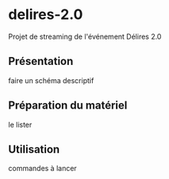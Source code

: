 # delires-2.0

Projet de streaming de l'événement Délires 2.0

## Présentation

faire un schéma descriptif

## Préparation du matériel

le lister

## Utilisation

commandes à lancer

